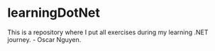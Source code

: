 # learningDotNet
 This is a repository where I put all exercises during my learning .NET journey. - Oscar Nguyen.

